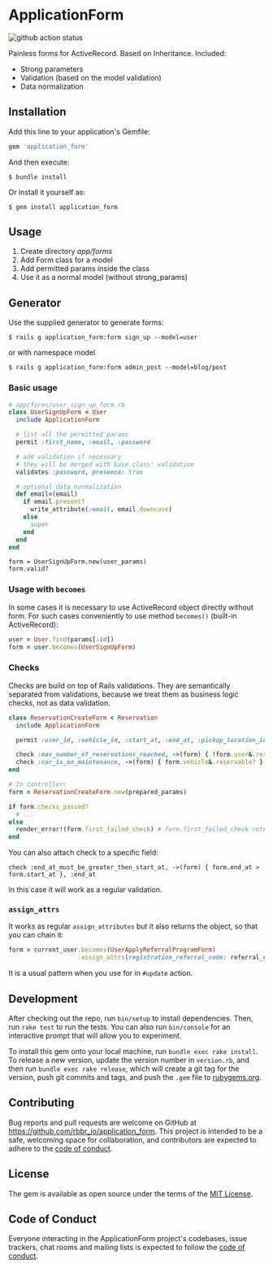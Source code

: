 # ApplicationForm

![github action status](https://github.com/rbbr_io/application_form/workflows/main/badge.svg)

Painless forms for ActiveRecord. Based on Inheritance. Included:

* Strong parameters
* Validation (based on the model validation)
* Data normalization

## Installation

Add this line to your application's Gemfile:

```ruby
gem 'application_form'
```

And then execute:

    $ bundle install

Or install it yourself as:

    $ gem install application_form

## Usage

1. Create directory *app/forms*
1. Add Form class for a model
1. Add permitted params inside the class
1. Use it as a normal model (without strong_params)

## Generator

Use the supplied generator to generate forms:

    $ rails g application_form:form sign_up --model=user

or with namespace model

    $ rails g application_form:form admin_post --model=blog/post

### Basic usage

```ruby
# app/forms/user_sign_up_form.rb
class UserSignUpForm < User
  include ApplicationForm

  # list all the permitted params
  permit :first_name, :email, :password

  # add validation if necessary
  # they will be merged with base class' validation
  validates :password, presence: true

  # optional data normalization
  def email=(email)
    if email.present?
      write_attribute(:email, email.downcase)
    else
      super
    end
  end
end
```

```
form = UserSignUpForm.new(user_params)
form.valid?
```

### Usage with `becomes`

In some cases it is necessary to use ActiveRecord object directly without form. For such cases conveniently to use method `becomes()` (built-in ActiveRecord):

```ruby
user = User.find(params[:id])
form = user.becomes(UserSignUpForm)
```

### Checks

Checks are build on top of Rails validations. They are semantically separated from validations, because we treat them as business logic checks, not as data validation.

```ruby
class ReservationCreateForm < Reservation
  include ApplicationForm

  permit :user_id, :vehicle_id, :start_at, :end_at, :pickup_location_id, :return_location_id

  check :max_number_of_reservations_reached, ->(form) { !form.user&.reservations_limit_reached? }
  check :car_is_on_maintenance, ->(form) { form.vehicle&.reservable? }
end

# In controller:
form = ReservationCreateForm.new(prepared_params)

if form.checks_passed?
  # ...
else
  render_error!(form.first_failed_check) # form.first_failed_check returns "max_number_of_reservations_reached"
end
```

You can also attach check to a specific field:

```
check :end_at_must_be_greater_then_start_at, ->(form) { form.end_at > form.start_at }, :end_at
```

In this case it will work as a regular validation.

### `assign_attrs`

It works as regular `assign_attributes` but it also returns the object, so that you can chain it:

```ruby
form = current_user.becomes(UserApplyReferralProgramForm)
                   .assign_attrs(registration_referral_code: referral_code)
```

It is a usual pattern when you use for in `#update` action.

## Development

After checking out the repo, run `bin/setup` to install dependencies. Then, run `rake test` to run the tests. You can also run `bin/console` for an interactive prompt that will allow you to experiment.

To install this gem onto your local machine, run `bundle exec rake install`. To release a new version, update the version number in `version.rb`, and then run `bundle exec rake release`, which will create a git tag for the version, push git commits and tags, and push the `.gem` file to [rubygems.org](https://rubygems.org).

## Contributing

Bug reports and pull requests are welcome on GitHub at https://github.com/rbbr_io/application_form. This project is intended to be a safe, welcoming space for collaboration, and contributors are expected to adhere to the [code of conduct](https://github.com/rbbr_io/application_form/blob/master/CODE_OF_CONDUCT.md).


## License

The gem is available as open source under the terms of the [MIT License](https://opensource.org/licenses/MIT).

## Code of Conduct

Everyone interacting in the ApplicationForm project's codebases, issue trackers, chat rooms and mailing lists is expected to follow the [code of conduct](https://github.com/rbbr_io/application_form/blob/master/CODE_OF_CONDUCT.md).
